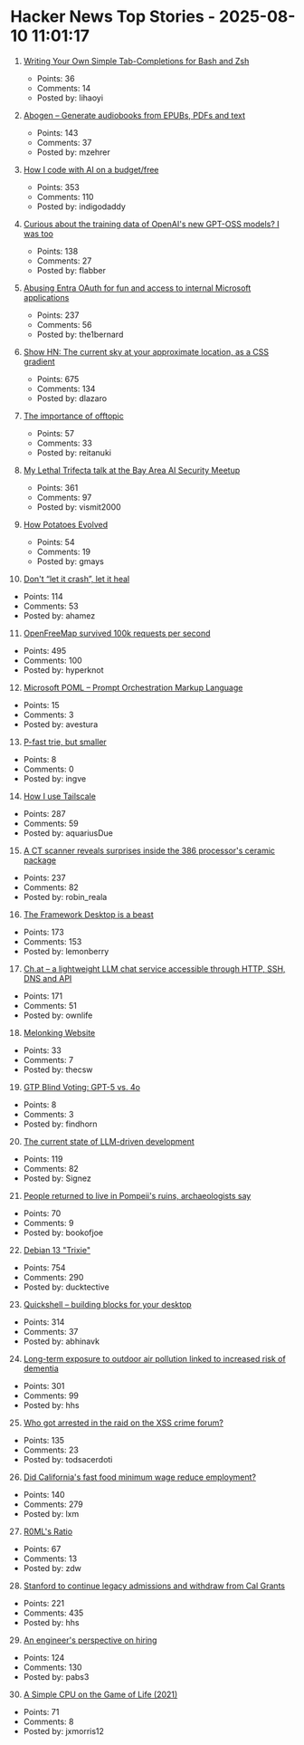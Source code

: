 # Hacker News Top Stories - 2025-08-10 11:01:17

1. [Writing Your Own Simple Tab-Completions for Bash and Zsh](https://mill-build.org/blog/14-bash-zsh-completion.html)
   - Points: 36
   - Comments: 14
   - Posted by: lihaoyi

2. [Abogen – Generate audiobooks from EPUBs, PDFs and text](https://github.com/denizsafak/abogen)
   - Points: 143
   - Comments: 37
   - Posted by: mzehrer

3. [How I code with AI on a budget/free](https://wuu73.org/blog/aiguide1.html)
   - Points: 353
   - Comments: 110
   - Posted by: indigodaddy

4. [Curious about the training data of OpenAI's new GPT-OSS models? I was too](https://twitter.com/jxmnop/status/1953899426075816164)
   - Points: 138
   - Comments: 27
   - Posted by: flabber

5. [Abusing Entra OAuth for fun and access to internal Microsoft applications](https://research.eye.security/consent-and-compromise/)
   - Points: 237
   - Comments: 56
   - Posted by: the1bernard

6. [Show HN: The current sky at your approximate location, as a CSS gradient](https://sky.dlazaro.ca)
   - Points: 675
   - Comments: 134
   - Posted by: dlazaro

7. [The importance of offtopic](https://blog.tadzik.net/the-importance-of-offtopic.html)
   - Points: 57
   - Comments: 33
   - Posted by: reitanuki

8. [My Lethal Trifecta talk at the Bay Area AI Security Meetup](https://simonwillison.net/2025/Aug/9/bay-area-ai/)
   - Points: 361
   - Comments: 97
   - Posted by: vismit2000

9. [How Potatoes Evolved](https://www.nhm.ac.uk/discover/news/2025/july/we-finally-solved-the-mystery-of-how-potatoes-evolved.html)
   - Points: 54
   - Comments: 19
   - Posted by: gmays

10. [Don't “let it crash”, let it heal](https://www.zachdaniel.dev/p/elixir-misconceptions-1)
   - Points: 114
   - Comments: 53
   - Posted by: ahamez

11. [OpenFreeMap survived 100k requests per second](https://blog.hyperknot.com/p/openfreemap-survived-100000-requests)
   - Points: 495
   - Comments: 100
   - Posted by: hyperknot

12. [Microsoft POML – Prompt Orchestration Markup Language](https://github.com/microsoft/poml)
   - Points: 15
   - Comments: 3
   - Posted by: avestura

13. [P-fast trie, but smaller](https://dotat.at/@/2025-08-06-p-fast-trie.html)
   - Points: 8
   - Comments: 0
   - Posted by: ingve

14. [How I use Tailscale](https://chameth.com/how-i-use-tailscale/)
   - Points: 287
   - Comments: 59
   - Posted by: aquariusDue

15. [A CT scanner reveals surprises inside the 386 processor's ceramic package](https://www.righto.com/2025/08/intel-386-package-ct-scan.html)
   - Points: 237
   - Comments: 82
   - Posted by: robin_reala

16. [The Framework Desktop is a beast](https://world.hey.com/dhh/the-framework-desktop-is-a-beast-636fb4ff)
   - Points: 173
   - Comments: 153
   - Posted by: lemonberry

17. [Ch.at – a lightweight LLM chat service accessible through HTTP, SSH, DNS and API](https://ch.at/)
   - Points: 171
   - Comments: 51
   - Posted by: ownlife

18. [Melonking Website](https://melonking.net/)
   - Points: 33
   - Comments: 7
   - Posted by: thecsw

19. [GTP Blind Voting: GPT-5 vs. 4o](https://gptblindvoting.vercel.app/)
   - Points: 8
   - Comments: 3
   - Posted by: findhorn

20. [The current state of LLM-driven development](http://blog.tolki.dev/posts/2025/08-07-llms/)
   - Points: 119
   - Comments: 82
   - Posted by: Signez

21. [People returned to live in Pompeii's ruins, archaeologists say](https://www.bbc.com/news/articles/c62wx23y2v1o)
   - Points: 70
   - Comments: 9
   - Posted by: bookofjoe

22. [Debian 13 "Trixie"](https://www.debian.org/News/2025/20250809)
   - Points: 754
   - Comments: 290
   - Posted by: ducktective

23. [Quickshell – building blocks for your desktop](https://quickshell.org/)
   - Points: 314
   - Comments: 37
   - Posted by: abhinavk

24. [Long-term exposure to outdoor air pollution linked to increased risk of dementia](https://www.cam.ac.uk/research/news/long-term-exposure-to-outdoor-air-pollution-linked-to-increased-risk-of-dementia)
   - Points: 301
   - Comments: 99
   - Posted by: hhs

25. [Who got arrested in the raid on the XSS crime forum?](https://krebsonsecurity.com/2025/08/who-got-arrested-in-the-raid-on-the-xss-crime-forum/)
   - Points: 135
   - Comments: 23
   - Posted by: todsacerdoti

26. [Did California's fast food minimum wage reduce employment?](https://www.nber.org/papers/w34033)
   - Points: 140
   - Comments: 279
   - Posted by: lxm

27. [R0ML's Ratio](https://blog.glyph.im/2025/08/r0mls-ratio.html)
   - Points: 67
   - Comments: 13
   - Posted by: zdw

28. [Stanford to continue legacy admissions and withdraw from Cal Grants](https://www.forbes.com/sites/michaeltnietzel/2025/08/08/stanford-to-continue-legacy-admissions-and-withdraw-from-cal-grants/)
   - Points: 221
   - Comments: 435
   - Posted by: hhs

29. [An engineer's perspective on hiring](https://jyn.dev/an-engineers-perspective-on-hiring)
   - Points: 124
   - Comments: 130
   - Posted by: pabs3

30. [A Simple CPU on the Game of Life (2021)](https://nicholas.carlini.com/writing/2021/unlimited-register-machine-game-of-life.html)
   - Points: 71
   - Comments: 8
   - Posted by: jxmorris12

